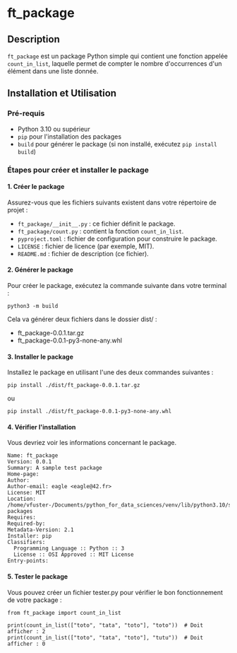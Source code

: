 # ft_package

## Description

`ft_package` est un package Python simple qui contient une fonction appelée `count_in_list`, laquelle permet de compter le nombre d'occurrences d'un élément dans une liste donnée.

## Installation et Utilisation

### Pré-requis

- Python 3.10 ou supérieur
- `pip` pour l'installation des packages
- `build` pour générer le package (si non installé, exécutez `pip install build`)

### Étapes pour créer et installer le package

#### 1. Créer le package

Assurez-vous que les fichiers suivants existent dans votre répertoire de projet :

- `ft_package/__init__.py` : ce fichier définit le package.
- `ft_package/count.py` : contient la fonction `count_in_list`.
- `pyproject.toml` : fichier de configuration pour construire le package.
- `LICENSE` : fichier de licence (par exemple, MIT).
- `README.md` : fichier de description (ce fichier).

#### 2. Générer le package

Pour créer le package, exécutez la commande suivante dans votre terminal :
```
python3 -m build
```

Cela va générer deux fichiers dans le dossier dist/ :

- ft_package-0.0.1.tar.gz
- ft_package-0.0.1-py3-none-any.whl


#### 3. Installer le package

Installez le package en utilisant l'une des deux commandes suivantes :
```
pip install ./dist/ft_package-0.0.1.tar.gz
```

ou

```
pip install ./dist/ft_package-0.0.1-py3-none-any.whl
```

#### 4. Vérifier l'installation

Vous devriez voir les informations concernant le package.
```
Name: ft_package
Version: 0.0.1
Summary: A sample test package
Home-page: 
Author: 
Author-email: eagle <eagle@42.fr>
License: MIT
Location: /home/vfuster-/Documents/python_for_data_sciences/venv/lib/python3.10/site-packages
Requires: 
Required-by: 
Metadata-Version: 2.1
Installer: pip
Classifiers:
  Programming Language :: Python :: 3
  License :: OSI Approved :: MIT License
Entry-points:
```

#### 5. Tester le package
Vous pouvez créer un fichier tester.py pour vérifier le bon fonctionnement de votre package :
```
from ft_package import count_in_list

print(count_in_list(["toto", "tata", "toto"], "toto"))  # Doit afficher : 2
print(count_in_list(["toto", "tata", "toto"], "tutu"))  # Doit afficher : 0
```